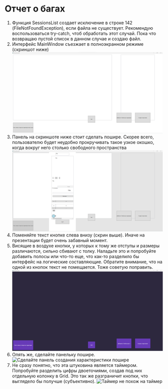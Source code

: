 # Отчет о багах

1. Функция SessionsList создает исключение в строке 142 (FileNotFoundException), если файла не существует. Рекомендую
   воспользоваться try-catch, чтоб обработать этот случай. Пока что возвращаю пустой список в данном случае и создаю
   файл.
2. Интерфейс MainWindow съезжает в полноэкранном режиме (скриншот ниже)
   ![Неправильное отображение интерфейса MainWindow в полноэкранном режиме](Поехал%20интерфейс%20в%20полноэкранном%20режиме.png)
3. Панель на скриншоте ниже стоит сделать пошире. Скорее всего, пользователю будет неудобно прокручивать такое узкое
   окошко, когда вокруг него столько свободного пространства
   ![Узкая панель ListOfUserControls](Узкая%20панель.png)
4. Поменяйте текст кнопке слева внизу (скрин выше). Иначе на презентации будет очень забавный момент.
5. Висящие в воздухе кнопки, у которых к тому же отступы и размеры различаются, сильно сбивают с толку. Наладьте это и
   попробуйте добавить полосы или что-то еще, что как-то разделило бы интерфейс на логические составляющие. Обратите
   внимание, что на одной из кнопок текст не помещается. Тоже советую поправить.
   ![Непонятный интерфейс в MainWindow](Отступы%20в%20MainWindow.png)
6. Опять же, сделайте панельку пошире.
   ![Сделайте панель создания характеристики пошире](Сделайте%20панель%20шире.png)
7. Не сразу понятно, что эта штуковина является таймером. Попробуйте разделить цифры двоеточиями, создав под них отдельную колонку в Grid. Это так же разграничит кнопки, что выглядело бы получше (субъективно).
   ![Таймер не похож на таймер](Непонятный%20таймер.png)